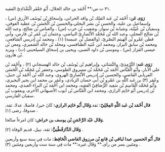٣١ ت س:** أَحْمَد بن خالد الخلال، أَبُو جَعْفَر الْبَغْدَادِيّ الفقيه.

**رَوَى عَن:** أَحْمَد بْن عَبد المَلِك بْن واقد الحراني، وإسحاق بْن يُوسُف الأزرق (س) ، وإسماعيل بن علية، والحسن بْن بشر البجلي،والحسين بْن الْحَسَن بْن عطية العوفي، وسفيان بْن عُيَيْنَة، وشبابة بْن سوار، وشعيب بْن حرب (س) ، والعباس بْن صَالِح، وعبد الله بْن صَالِح العجلي، وعبد الله بْن مُحَمَّد الأَنْصارِيّ البياضي، وعثمان بْن عُمَر بْن فارس، وأبي قطن عَمْرو بْن الهيثم البَصْرِيّ، (والفضل بْن عنبسة) (١) ، ومحمد بْن إدريس الشافعي، ومحمد بْن سابق البزاز، ومحمد ابن عُبَيد الطنافسي، ومخلد بْن خالد الشعيري، ومعن بْن عيسى القزاز (س) ، وموسى بْن داود الضبي، ويحيى بن إسحاق السيلحيني (ت) ، ويزيد بْن هارون.

**رَوَى عَنه:** التِّرْمِذِيّ، والنَّسَائي، وإبراهيم بْن يُوسُف بْن خالد الهسنجاني (٢) ، وأَحْمَد بْن علي الأبار، وأَبُو الْعَبَّاس أَحْمَد بْن مُحَمَّد بْن مسروق الطوسي، وجعفر بْن مُحَمَّد بْن الْحَسَن الفريابي القاضي، والحسين بْن إدريس الأَنْصارِيّ الهروي، وعبد الله بْن أَحْمَد بْن حنبل، وعُمَر (٣) بن عَبد اللَّهِ بن عَمْرو بْن أَبي حسان الزيادي، وعُمَر بن محمد ابن بجير البجيري، وأَبُو مُحَمَّد الْقَاسِم بْن سَعِيد الرُّصَافِيّ الفقيه، ومحمد ابن أَحْمَد بْن البراء العبدي، ومحمد بْن إدريس أَبُو حَاتِم الرازي، ومحمد ابن الْعَبَّاس بْن أيوب الأصبهاني الأخرم، ويعقوب بْن سفيان الفارسي.

**قال أَحْمَد بْن عَبد اللَّهِ العِجْلِيّ:** ثقة.**وَقَال أَبُو حَاتِم الرازي:** كَانَ خيرا، فاضلا، عدلا، ثقة، صدوقا، رضى (١) .

**وَقَال عَبْد الرَّحْمَنِ بْن يوسف بن خراش:** كان امرءاً صالحا.

**وَقَال الدَّارَقُطْنِيُّ:** ثقة، نبيل، قديم الوفاة (٢) .

**قال أَبُو الحسين عبدا لباقي بْن قانع بْن مرزوق القاضي الْحَافِظ:** مات فِي سنة سبع وأربعين ومئتين بسر من رأى.** وَقَال غيره:** مات فِي سنة ست وأربعين ومئتين (٣) .